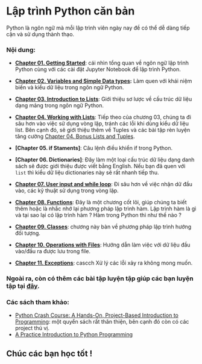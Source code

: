 # Lập trình Python căn bản

Python là ngôn ngữ mà mỗi lập trình viên ngày nay đề có thể dễ dàng tiếp cận và sử dụng thành thạo.

### Nội dung:
- **[Chapter 01. Getting Started](https://github.com/tiendv/pythoncoban/blob/master/Chapter%2001.%20Getting%20Started.ipynb)**: cái nhìn tổng quan về ngôn ngữ lập trình Python cùng với các cài đặt Jupyter Notebook để lập trình Python.

- **[Chapter 02. Variables and Simple Data types](https://github.com/tiendv/pythoncoban/blob/master/Chapter%2002.%20Variables%20and%20Simple%20Data%20Types.ipynb):** Làm quen với khái niệm biến và kiểu dữ liệu trong ngôn ngữ Python.

- **[Chapter 03. Introduction to Lists](https://github.com/tiendv/pythoncoban/blob/master/Chapter%2003.%20Introduction%20Lists.ipynb)**: Giới thiệu sơ lược về cấu trúc dữ liệu dạng mảng trong ngôn ngữ Python.

- **[Chapter 04. Working with Lists](https://github.com/tiendv/pythoncoban/blob/master/Chapter%2004.%20Working%20with%20Lists.ipynb)**: Tiếp theo của chương 03, chúng ta đi sâu hơn vào việc sử dụng vòng lặp, tránh các lỗi khi dùng kiểu dữ liệu list. Bên cạnh đó, sẽ giới thiệu thêm về Tuples và các bài tập rèn luyện tăng cường [Chapter 04. Bonus Lists and Tuples](https://github.com/tiendv/pythoncoban/blob/master/Chapter%2004.%20Bonus_List%20and%20Tuple.ipynb).

- **[Chapter 05. if Staments]**: Câu lệnh điều khiển if trong Python.

- **[Chapter 06. Dictionaries]**: Đây làm một loại cấu trúc dữ liệu dạng danh sách sẽ được giới thiệu được viết bằng English. Nếu bạn đã quen với `list` thì kiểu dữ liệu dictionaries này sẽ rất nhanh tiếp thu.

- **[Chapter 07.  User input and while loop](https://github.com/tiendv/pythoncoban/blob/master/Chapter%2007.%20User%20Input%20and%20while%20Loop.ipynb)**: Đi sâu hơn về việc nhận dữ đầu vào, các kỹ thuật sử dụng trong vòng lặp.

- **[Chapter 08. Functions](https://github.com/tiendv/pythoncoban/blob/master/Chapter%2008.%20Functions.ipynb)**: Đây là một chương cốt lõi, giúp chúng ta biết thêm hoặc là nhắc nhớ lại phương pháp lập trình hàm. Lập trình hàm là gì và tại sao lại có lập trình hàm ? Hàm trong Python thì như thế nào ?

- **[Chapter 09. Classes](https://github.com/tiendv/pythoncoban/blob/master/Chapter%2009.%20Class.ipynb)**: chương này bàn về phương pháp lập trình hướng đối tượng.

- **[Chapter 10. Operations with Files](https://github.com/tiendv/pythoncoban/blob/master/Chapter%2010.%20Operations%20with%20Files.ipynb)**: Hướng dẫn làm việc với dữ liệu đầu vào/đầu ra được lưu trong file.

- **[Chapter 11. Exceptions](https://github.com/tiendv/pythoncoban/blob/master/Chapter11.%20Exceptions.ipynb)**: cascch Xử lý các lỗi xảy ra không mong muốn.


### **Ngoài ra**, còn có thêm các bài tập luyện tập giúp các bạn luyện tập tại [đây](https://github.com/tiendv/pythoncoban/tree/master/Practice).


### Các sách tham khảo:
  - [Python Crash Course: A Hands-On, Project-Based Introduction to Programming](http://93.174.95.29/_ads/922B856D66574746B69EC69E67C20A17): một quyển sách rất thân thiện, bên cạnh đó còn có các project thú vị.
  -  [A Practice Introduction to Python Programming](https://drive.google.com/file/d/1Mh_3Yf_xzOSog32XqTW42q4h8MPibRAy/view?usp=sharing)
  
## <p style = "text-align: middle"><b>Chúc các bạn học tốt !</p>
